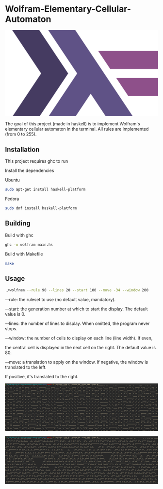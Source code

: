 # Wolfram-Elementary-Cellular-Automaton

![](img/logo.webp)

The goal of this project (made in haskell) is to implement Wolfram's elementary cellular automaton in the terminal. All rules are implemented (from 0 to 255).
## Installation
This project requires ghc to run

Install the dependencies

Ubuntu
```sh
sudo apt-get install haskell-platform
```

Fedora
```sh
sudo dnf install haskell-platform
```

## Building

Build with ghc
```sh
ghc -o wolfram main.hs
```

Build with Makefile
```sh
make
```

## Usage
```sh
./wolfram --rule 90 --lines 20 --start 100 --move -34 --window 200
```

--rule:   the ruleset to use (no default value, mandatory).

--start:  the generation number at which to start the display. The default value is 0.

--lines:  the number of lines to display. When omitted, the program never stops.

--window: the number of cells to display on each line (line width). If even,

 the central cell is displayed in the next cell on the right. The default value is 80.
 
--move:   a translation to apply on the window. If negative, the window is translated to the left.

 If positive, it's translated to the right.

 ![](img/img.png)

 ![](img/img2.png)
